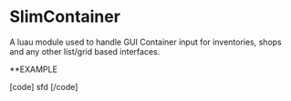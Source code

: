 # SlimContainer
A luau module used to handle GUI Container input for inventories, shops and any other list/grid based interfaces.



**EXAMPLE

[code]
sfd
[/code]
